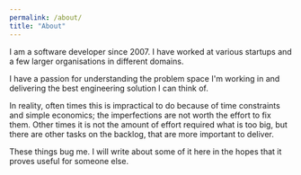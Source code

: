 ```yaml
---
permalink: /about/
title: "About"
---
```


I am a software developer since 2007.
I have worked at various startups and a few larger organisations in different domains.
 
I have a passion for understanding the problem space I'm working in and
delivering the best engineering solution I can think of.

In reality, often times this is impractical to do because of time constraints and simple economics;
the imperfections are not worth the effort to fix them.
Other times it is not the amount of effort required what is too big, but there are other tasks
on the backlog, that are more important to deliver.

These things bug me.
I will write about some of it here in the hopes that it proves useful for someone else.